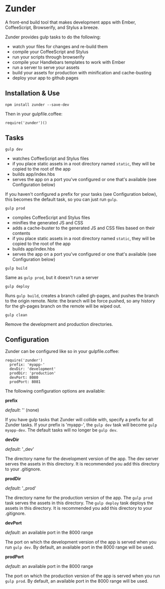 # Zunder

A front-end build tool that makes development apps with Ember, CoffeeScript, Browserify, and Stylus a breeze.

Zunder provides gulp tasks to do the following:

* watch your files for changes and re-build them
* compile your CoffeeScript and Stylus
* run your scripts through browserify
* compile your Handlebars templates to work with Ember
* run a server to serve your assets
* build your assets for production with minification and cache-busting
* deploy your app to github pages

## Installation & Use

```
npm install zunder --save-dev
```

Then in your gulpfile.coffee:

```
require('zunder')()
```

## Tasks

```
gulp dev
```

* watches CoffeeScript and Stylus files
* if you place static assets in a root directory named `static`, they will be copied to the root of the app
* builds app/index.hbs
* serves the app on a port you've configured or one that's available (see Configuration below)

If you haven't configured a prefix for your tasks (see Configuration below), this becomes the default task, so you can just run `gulp`.

```
gulp prod
```

* compiles CoffeeScript and Stylus files
* minifies the generated JS and CSS
* adds a cache-buster to the generated JS and CSS files based on their contents
* if you place static assets in a root directory named `static`, they will be copied to the root of the app
* builds app/index.hbs
* serves the app on a port you've configured or one that's available (see Configuration below)

```
gulp build
```

Same as `gulp prod`, but it doesn't run a server

```
gulp deploy
```

Runs `gulp build`, creates a branch called gh-pages, and pushes the branch to the origin remote. Note: the branch will be force pushed, so any history for the gh-pages branch on the remote will be wiped out.

```
gulp clean
```

Remove the development and production directories.

## Configuration

Zunder can be configured like so in your gulpfile.coffee:

```
require('zunder')
  prefix: 'myapp-'
  devDir: 'development'
  prodDir: 'production'
  devPort: 8080
  prodPort: 8081
```

The following configuration options are available:

**prefix**

*default*: '' (none)

If you have gulp tasks that Zunder will collide with, specify a prefix for all Zunder tasks. If your prefix is 'myapp-', the `gulp dev` task will become `gulp myapp-dev`. The default tasks will no longer be `gulp dev`.

**devDir**

*default*: '_dev'

The directory name for the development version of the app. The dev server serves the assets in this directory. It is recommended you add this directory to your .gitignore.

**prodDir**

*default*: '_prod'

The directory name for the production version of the app. The `gulp prod` task serves the assets in this directory. The `gulp deploy` task deploys the assets in this directory. It is recommended you add this directory to your .gitignore.

**devPort**

*default*: an available port in the 8000 range

The port on which the development version of the app is served when you run `gulp dev`. By default, an available port in the 8000 range will be used.

**prodPort**

*default*: an available port in the 8000 range

The port on which the production version of the app is served when you run `gulp prod`. By default, an available port in the 8000 range will be used.
